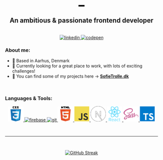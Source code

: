 <!-- ### Hi there 👋 -->

<!--
**trolle18/trolle18** is a ✨ _special_ ✨ repository because its `README.md` (this file) appears on your GitHub profile.

Here are some ideas to get you started:

- 🔭 I’m currently working on ...
- 🌱 I’m currently learning ...
- 👯 I’m looking to collaborate on ...
- 🤔 I’m looking for help with ...
- 💬 Ask me about ...
- 📫 How to reach me: ...
- 😄 Pronouns: ...
- ⚡ Fun fact: ...
-->

<div align="center">
  <img align="center" src="/assets/195511f5e8.gif" width="20em" alt="hello gif"/>
</div>

<h2 align="center">An ambitious & passionate frontend developer</h2>
&nbsp;


<div id="badges" align="center">
  <a href="https://in.linkedin.com/in/sofie-trolle" target="_blank">
    <img src="https://img.shields.io/badge/LinkedIn-0077B5?style=for-the-badge&logo=linkedin&logoColor=white" height="25" alt="linkedin"/>
  </a> 

  <a href="https://codepen.io/sofietrolle" target="_blank">
    <img src="https://img.shields.io/badge/CodePen-0077B5?style=for-the-badge&logo=CodePen&logoColor=white" height="25" alt="codepen"/>
  </a> 

<!--   <img src="https://komarev.com/ghpvc/?username=trolle18&style=flat-square&color=blue" height="25" alt=""/> -->
</div>


<div align="left">
  <h3 align="left">About me:</h3>

  - 📍 Based in Aarhus, Denmark
  - 💼 Currently looking for a great place to work, with lots of exciting challenges!
  - 🚀 You can find some of my projects here → **<a href="https://sofietrolle.dk/" target="blank">SofieTrolle.dk</a>**

</div>

&nbsp;

<h3 align="left">Languages & Tools:</h3>
<div align="center">
  <a href="https://www.w3schools.com/css/" target="_blank" rel="noreferrer">
    <img src="https://raw.githubusercontent.com/devicons/devicon/master/icons/css3/css3-original-wordmark.svg" alt="css3" width="50" height="50"/>
  </a>
  <a href="https://firebase.google.com/" target="_blank" rel="noreferrer">
    <img src="https://www.vectorlogo.zone/logos/firebase/firebase-icon.svg" alt="firebase" width="50" height="50"/>
  </a>
  <a href="https://git-scm.com/" target="_blank" rel="noreferrer">
    <img src="https://www.vectorlogo.zone/logos/git-scm/git-scm-icon.svg" alt="git" width="50" height="50"/>
  </a>
  <a href="https://www.w3.org/html/" target="_blank" rel="noreferrer">
    <img src="https://raw.githubusercontent.com/devicons/devicon/master/icons/html5/html5-original-wordmark.svg" alt="html5" width="50" height="50">
  </a>
  <a href="https://developer.mozilla.org/en-US/docs/Web/JavaScript" target="_blank" rel="noreferrer">
    <img src="https://raw.githubusercontent.com/devicons/devicon/master/icons/javascript/javascript-original.svg" alt="javascript" width="50" height="50"/>
  </a>
  <a href="https://nextjs.org/" target="_blank" rel="noreferrer">
    <img src="/assets/next-original.svg" alt="nextjs" width="50" height="50"/>
  </a>
  <a href="https://reactjs.org/" target="_blank" rel="noreferrer">
    <img src="https://raw.githubusercontent.com/devicons/devicon/master/icons/react/react-original-wordmark.svg" alt="react" width="50" height="50"/>
  </a>
  <a href="https://sass-lang.com" target="_blank" rel="noreferrer">
    <img src="https://raw.githubusercontent.com/devicons/devicon/master/icons/sass/sass-original.svg" alt="sass"width="50" height="50"/>
  </a>
  <a href="https://www.typescriptlang.org/" target="_blank" rel="noreferrer">
    <img src="https://raw.githubusercontent.com/devicons/devicon/master/icons/typescript/typescript-original.svg" alt="typescript" width="50" height="50">
  </a>
</div>

&nbsp;
&nbsp;

<hr/>

&nbsp;
&nbsp;


<div align="center">

<!--

[![Anurag's GitHub stats-Dark](https://github-readme-stats.vercel.app/api/top-langs?username=trolle18&show_icons=true&locale=en&layout=compact&theme=dark&bg_color=00000000#gh-dark-mode-only)](https://github.com/anuraghazra/github-readme-stats#gh-dark-mode-only)

[![Anurag's GitHub stats-Light](https://github-readme-stats.vercel.app/api/top-langs?username=trolle18&show_icons=true&locale=en&layout=compact&theme=default#gh-light-mode-only)](https://github.com/anuraghazra/github-readme-stats#gh-light-mode-only)

-->

[![GitHub Streak](https://github-readme-streak-stats.herokuapp.com?user=trolle18&theme=dark&background=00000000)](https://git.io/streak-stats)


  <!-- <img  src="https://github-readme-stats.vercel.app/api/top-langs?username=trolle18&show_icons=true&locale=en&layout=compact&theme=dark&background=00000000" height="200px" alt="trolle18" />
  <img  src="https://github-readme-streak-stats.herokuapp.com/?user=trolle18&theme=dark&background=00000000" height="200px" alt="trolle18" /> -->
</div>

